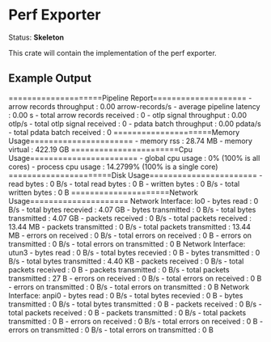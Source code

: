 # Perf Exporter

Status: **Skeleton**

This crate will contain the implementation of the perf exporter.

## Example Output

====================Pipeline Report====================
    - arrow records throughput          : 0.00 arrow-records/s
    - average pipeline latency          : 0.00 s
    - total arrow records received      : 0
    - otlp signal throughput            : 0.00 otlp/s
    - total otlp signal received        : 0
    - pdata batch throughput            : 0.00 pdata/s
    - total pdata batch received        : 0
=====================Memory Usage======================
    - memory rss                        : 28.74 MB
    - memory virtual                    : 422.19 GB
=======================Cpu Usage=======================
    - global cpu usage                  : 0% (100% is all cores)
    - process cpu usage                 : 14.2799% (100% is a single core)
======================Disk Usage=======================
    - read bytes                        : 0 B/s
    - total read bytes                  : 0 B
    - written bytes                     : 0 B/s
    - total written bytes               : 0 B
=====================Network Usage=====================
Network Interface: lo0
    - bytes read                        : 0 B/s
    - total bytes recevied              : 4.07 GB
    - bytes transmitted                 : 0 B/s
    - total bytes transmitted           : 4.07 GB
    - packets received                  : 0 B/s
    - total packets received            : 13.44 MB
    - packets transmitted               : 0 B/s
    - total packets transmitted         : 13.44 MB
    - errors on received                : 0 B/s
    - total errors on received          : 0 B
    - errors on transmitted             : 0 B/s
    - total errors on transmitted       : 0 B
Network Interface: utun3
    - bytes read                        : 0 B/s
    - total bytes recevied              : 0 B
    - bytes transmitted                 : 0 B/s
    - total bytes transmitted           : 4.40 KB
    - packets received                  : 0 B/s
    - total packets received            : 0 B
    - packets transmitted               : 0 B/s
    - total packets transmitted         : 27 B
    - errors on received                : 0 B/s
    - total errors on received          : 0 B
    - errors on transmitted             : 0 B/s
    - total errors on transmitted       : 0 B
Network Interface: anpi0
    - bytes read                        : 0 B/s
    - total bytes recevied              : 0 B
    - bytes transmitted                 : 0 B/s
    - total bytes transmitted           : 0 B
    - packets received                  : 0 B/s
    - total packets received            : 0 B
    - packets transmitted               : 0 B/s
    - total packets transmitted         : 0 B
    - errors on received                : 0 B/s
    - total errors on received          : 0 B
    - errors on transmitted             : 0 B/s
    - total errors on transmitted       : 0 B

